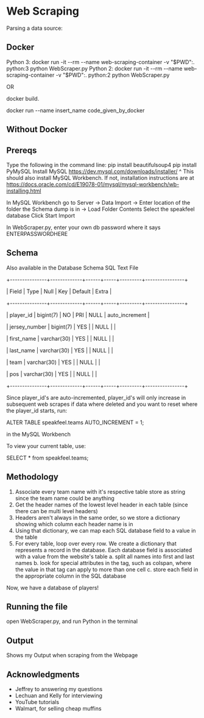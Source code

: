 # Web Scraping

Parsing a data source: 

## Docker
Python 3: 
    docker run -it --rm --name web-scraping-container -v "$PWD":. python:3 python WebScraper.py
Python 2:
    docker run -it --rm --name web-scraping-container -v "$PWD":. python:2 python WebScraper.py

OR 

docker build.

docker run --name insert_name code_given_by_docker

## Without Docker
## Prereqs

Type the following in the command line:
    pip install beautifulsoup4
    pip install PyMySQL
Install MySQL https://dev.mysql.com/downloads/installer/
^ This should also install MySQL Workbench. If not, installation instructions are at https://docs.oracle.com/cd/E19078-01/mysql/mysql-workbench/wb-installing.html

In MySQL Workbench go to
    Server -> Data Import -> Enter location of the folder the Schema dump is in
            -> Load Folder Contents 
    Select the speakfeel database
    Click Start Import

In WebScraper.py, enter your own db password where it says ENTERPASSWORDHERE

## Schema

Also available in the Database Schema SQL Text File

+---------------+-------------+------+-----+---------+----------------+

| Field         | Type        | Null | Key | Default | Extra          |

+---------------+-------------+------+-----+---------+----------------+

| player_id     | bigint(7)   | NO   | PRI | NULL    | auto_increment |

| jersey_number | bigint(7)   | YES  |     | NULL    |                |

| first_name    | varchar(30) | YES  |     | NULL    |                |

| last_name     | varchar(30) | YES  |     | NULL    |                |

| team          | varchar(30) | YES  |     | NULL    |                |

| pos           | varchar(30) | YES  |     | NULL    |                |

+---------------+-------------+------+-----+---------+----------------+

Since player_id's are auto-incremented, player_id's will only increase in subsequent web scrapes
if data where deleted and you want to reset where the player_id starts, run:

ALTER TABLE speakfeel.teams AUTO_INCREMENT = 1;

in the MySQL Workbench

To view your current table, use:

SELECT * from speakfeel.teams;

## Methodology

1) Associate every team name with it's respective table 
    store as string since the team name could be anything
2) Get the header names of the lowest level header in each table (since there can be multi level headers)
3) Headers aren't always in the same order, so we store a dictionary showing which column each header name is in
4) Using that dictionary, we can map each SQL database field to a value in the table
5) For every table, loop over every row. We create a dictionary that represents a record in the database. Each database field is associated with a value from the website's table
    a. split all names into first and last names
    b. look for special attributes in the tag, such as colspan, where the value in that tag can apply to more than one cell
    c. store each field in the appropriate column in the SQL database
	
Now, we have a database of players!

## Running the file

open WebScraper.py, and run Python in the terminal

## Output

Shows my Output when scraping from the Webpage

## Acknowledgments
* Jeffrey to answering my questions
* Lechuan and Kelly for interviewing
* YouTube tutorials
* Walmart, for selling cheap muffins
